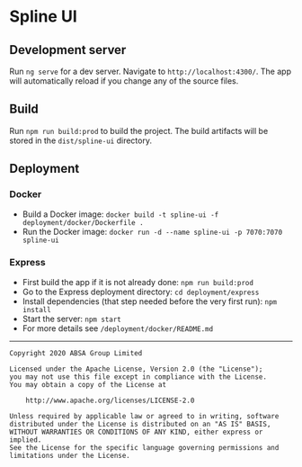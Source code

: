 # Spline UI

## Development server

Run `ng serve` for a dev server. Navigate to `http://localhost:4300/`. The app will automatically reload if you change any of the source files.

## Build

Run `npm run build:prod` to build the project. The build artifacts will be stored in the `dist/spline-ui` directory.

## Deployment

### Docker

- Build a Docker image: `docker build -t spline-ui -f deployment/docker/Dockerfile .`
- Run the Docker image: `docker run -d --name spline-ui -p 7070:7070 spline-ui`  

### Express

- First build the app if it is not already done: `npm run build:prod`
- Go to the Express deployment directory: `cd deployment/express` 
- Install dependencies (that step needed before the very first run): `npm install` 
- Start the server: `npm start` 
- For more details see `/deployment/docker/README.md`

---

    Copyright 2020 ABSA Group Limited
    
    Licensed under the Apache License, Version 2.0 (the "License");
    you may not use this file except in compliance with the License.
    You may obtain a copy of the License at
    
        http://www.apache.org/licenses/LICENSE-2.0
    
    Unless required by applicable law or agreed to in writing, software
    distributed under the License is distributed on an "AS IS" BASIS,
    WITHOUT WARRANTIES OR CONDITIONS OF ANY KIND, either express or implied.
    See the License for the specific language governing permissions and
    limitations under the License.
